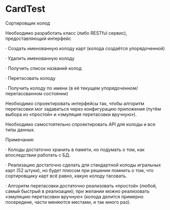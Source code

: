 # CardTest
Сортировщик колод

Необходимо разработать класс (либо RESTful сервис), предоставляющий интерфейс

· Создать именованную колоду карт (колода создаётся упорядоченной)

· Удалить именованную колоду

· Получить список названий колод

· Перетасовать колоду

· Получить колоду по имени (в её текущем упорядоченном/перетасованном состоянии)

Необходимо спроектировать интерфейсы так, чтобы алгоритм перетасовки мог задаваться через конфигурацию приложения (путём выбора из «простой» и «эмуляция перетасовки вручную»).

Необходимо самостоятельно спроектировать API для колоды и все типы данных.

Примечания:

· Колоды достаточно хранить в памяти, но подумать о том, как впоследствии работать с БД.

· Реализацию достаточно сделать для стандартной колоды игральных карт (52 штуки), но будет плюсом при решении помнить о том, что сортировщику карт всё равно, какую колоду тасовать.

· Алгоритм перетасовки достаточно реализовать «простой» (любой, самый быстрый в реализации); при желании можно реализовать «эмуляцию перетасовки вручную» (колода делится примерно посередине, части меняются местами, и так много раз).
